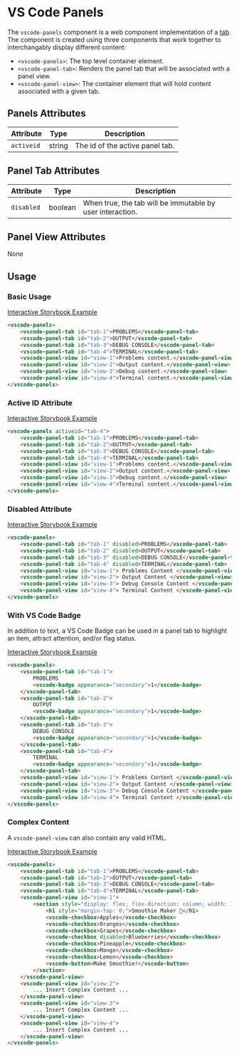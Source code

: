 # VS Code Panels

The `vscode-panels` component is a web component implementation of a [tab](https://developer.mozilla.org/en-US/docs/Web/Accessibility/ARIA/Roles/Tab_Role). The component is created using three components that work together to interchangably display different content:

-   `<vscode-panels>`: The top level container element.
-   `<vscode-panel-tab>`: Renders the panel tab that will be associated with a panel view.
-   `<vscode-panel-view>`: The container element that will hold content associated with a given tab.

## Panels Attributes

| Attribute  | Type   | Description                     |
| ---------- | ------ | ------------------------------- |
| `activeid` | string | The id of the active panel tab. |

## Panel Tab Attributes

| Attribute  | Type    | Description                                               |
| ---------- | ------- | --------------------------------------------------------- |
| `disabled` | boolean | When true, the tab will be immutable by user interaction. |

## Panel View Attributes

None

## Usage

### Basic Usage

[Interactive Storybook Example](https://microsoft.github.io/vscode-webview-ui-toolkit/?path=/story/library-panels--default)

```html
<vscode-panels>
	<vscode-panel-tab id="tab-1">PROBLEMS</vscode-panel-tab>
	<vscode-panel-tab id="tab-2">OUTPUT</vscode-panel-tab>
	<vscode-panel-tab id="tab-3">DEBUG CONSOLE</vscode-panel-tab>
	<vscode-panel-tab id="tab-4">TERMINAL</vscode-panel-tab>
	<vscode-panel-view id="view-1">Problems content.</vscode-panel-view>
	<vscode-panel-view id="view-2">Output content.</vscode-panel-view>
	<vscode-panel-view id="view-3">Debug content.</vscode-panel-view>
	<vscode-panel-view id="view-4">Terminal content.</vscode-panel-view>
</vscode-panels>
```

### Active ID Attribute

[Interactive Storybook Example](https://microsoft.github.io/vscode-webview-ui-toolkit/?path=/story/library-panels--with-active-tab)

```html
<vscode-panels activeid="tab-4">
	<vscode-panel-tab id="tab-1">PROBLEMS</vscode-panel-tab>
	<vscode-panel-tab id="tab-2">OUTPUT</vscode-panel-tab>
	<vscode-panel-tab id="tab-3">DEBUG CONSOLE</vscode-panel-tab>
	<vscode-panel-tab id="tab-4">TERMINAL</vscode-panel-tab>
	<vscode-panel-view id="view-1">Problems content.</vscode-panel-view>
	<vscode-panel-view id="view-2">Output content.</vscode-panel-view>
	<vscode-panel-view id="view-3">Debug content.</vscode-panel-view>
	<vscode-panel-view id="view-4">Terminal content.</vscode-panel-view>
</vscode-panels>
```

### Disabled Attribute

[Interactive Storybook Example](https://microsoft.github.io/vscode-webview-ui-toolkit/?path=/story/library-panels--with-disabled)

```html
<vscode-panels>
	<vscode-panel-tab id="tab-1" disabled>PROBLEMS</vscode-panel-tab>
	<vscode-panel-tab id="tab-2" disabled>OUTPUT</vscode-panel-tab>
	<vscode-panel-tab id="tab-3" disabled>DEBUG CONSOLE</vscode-panel-tab>
	<vscode-panel-tab id="tab-4" disabled>TERMINAL</vscode-panel-tab>
	<vscode-panel-view id="view-1"> Problems Content </vscode-panel-view>
	<vscode-panel-view id="view-2"> Output Content </vscode-panel-view>
	<vscode-panel-view id="view-3"> Debug Console Content </vscode-panel-view>
	<vscode-panel-view id="view-4"> Terminal Content </vscode-panel-view>
</vscode-panels>
```

### With VS Code Badge

In addition to text, a VS Code Badge can be used in a panel tab to highlight an item, attract attention, and/or flag status.

[Interactive Storybook Example](https://microsoft.github.io/vscode-webview-ui-toolkit/?path=/story/library-panels--with-custom-tab-icons)

```html
<vscode-panels>
	<vscode-panel-tab id="tab-1">
		PROBLEMS
		<vscode-badge appearance="secondary">1</vscode-badge>
	</vscode-panel-tab>
	<vscode-panel-tab id="tab-2">
		OUTPUT
		<vscode-badge appearance="secondary">1</vscode-badge>
	</vscode-panel-tab>
	<vscode-panel-tab id="tab-3">
		DEBUG CONSOLE
		<vscode-badge appearance="secondary">1</vscode-badge>
	</vscode-panel-tab>
	<vscode-panel-tab id="tab-4">
		TERMINAL
		<vscode-badge appearance="secondary">1</vscode-badge>
	</vscode-panel-tab>
	<vscode-panel-view id="view-1"> Problems Content </vscode-panel-view>
	<vscode-panel-view id="view-2"> Output Content </vscode-panel-view>
	<vscode-panel-view id="view-3"> Debug Console Content </vscode-panel-view>
	<vscode-panel-view id="view-4"> Terminal Content </vscode-panel-view>
</vscode-panels>
```

### Complex Content

A `vscode-panel-view` can also contain any valid HTML.

[Interactive Storybook Example](https://microsoft.github.io/vscode-webview-ui-toolkit/?path=/story/library-panels--with-complex-panel-view-content)

```html
<vscode-panels>
	<vscode-panel-tab id="tab-1">PROBLEMS</vscode-panel-tab>
	<vscode-panel-tab id="tab-2">OUTPUT</vscode-panel-tab>
	<vscode-panel-tab id="tab-3">DEBUG CONSOLE</vscode-panel-tab>
	<vscode-panel-tab id="tab-4">TERMINAL</vscode-panel-tab>
	<vscode-panel-view id="view-1">
		<section style="display: flex; flex-direction: column; width: 100%;">
			<h1 style="margin-top: 0;">Smoothie Maker 🍓</h1>
			<vscode-checkbox>Apples</vscode-checkbox>
			<vscode-checkbox>Oranges</vscode-checkbox>
			<vscode-checkbox>Grapes</vscode-checkbox>
			<vscode-checkbox disabled>Blueberries</vscode-checkbox>
			<vscode-checkbox>Pineapple</vscode-checkbox>
			<vscode-checkbox>Mango</vscode-checkbox>
			<vscode-checkbox>Lemon</vscode-checkbox>
			<vscode-button>Make Smoothie!</vscode-button>
		</section>
	</vscode-panel-view>
	<vscode-panel-view id="view-2">
		... Insert Complex Content ...
	</vscode-panel-view>
	<vscode-panel-view id="view-3">
		... Insert Complex Content ...
	</vscode-panel-view>
	<vscode-panel-view id="view-4">
		... Insert Complex Content ...
	</vscode-panel-view>
</vscode-panels>
```

